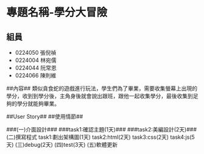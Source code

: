 # 專題名稱-學分大冒險 #



## 組員 ##
- 0224050 張倪禎
- 0224004 林宛儒
- 0224044 阮常恩
- 0224066 陳則維


##內容##
類似貪食蛇的遊戲進行玩法，學生們為了畢業，需要收集螢幕上出現的學分，收到到學分後，主角身後就會說出跟班，跟他一起收集學分，最後收集到足夠的學分就能夠畢業。

##User Story##
##使用情節##

###(一)介面設計###
###task1:確認主題(1天)###
###task2:美編設計(2天)###
(二)撰寫程式
task1:劃出架構圖(1天)
task2:html(2天)
task3:css(2天)
task4:js(5天)
(三)debug(2天)
(四)test(3天)
(五)軟體更新

